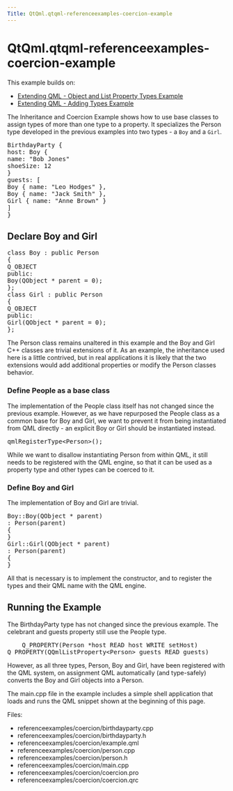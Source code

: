 ```yaml
---
Title: QtQml.qtqml-referenceexamples-coercion-example
---
```


# QtQml.qtqml-referenceexamples-coercion-example

<span class="subtitle"></span>
<!-- $$$referenceexamples/coercion-description -->
<p>This example builds on:</p>
<ul>
<li><a href="QtQml.referenceexamples-properties/">Extending QML - Object and List Property Types Example</a></li>
<li><a href="QtQml.referenceexamples-adding/">Extending QML - Adding Types Example</a></li>
</ul>
<p>The Inheritance and Coercion Example shows how to use base classes to assign types of more than one type to a property. It specializes the Person type developed in the previous examples into two types - a <code>Boy</code> and a <code>Girl</code>.</p>
<pre class="qml"><span class="type">BirthdayParty</span> {
<span class="name">host</span>: <span class="name">Boy</span> {
<span class="name">name</span>: <span class="string">&quot;Bob Jones&quot;</span>
<span class="name">shoeSize</span>: <span class="number">12</span>
}
<span class="name">guests</span>: [
<span class="type">Boy</span> { <span class="name">name</span>: <span class="string">&quot;Leo Hodges&quot;</span> },
<span class="type">Boy</span> { <span class="name">name</span>: <span class="string">&quot;Jack Smith&quot;</span> },
<span class="type">Girl</span> { <span class="name">name</span>: <span class="string">&quot;Anne Brown&quot;</span> }
]
}</pre>
<h2 id="declare-boy-and-girl">Declare Boy and Girl</h2>
<pre class="cpp"><span class="keyword">class</span> Boy : <span class="keyword">public</span> Person
{
Q_OBJECT
<span class="keyword">public</span>:
Boy(<span class="type">QObject</span> <span class="operator">*</span> parent <span class="operator">=</span> <span class="number">0</span>);
};
<span class="keyword">class</span> Girl : <span class="keyword">public</span> Person
{
Q_OBJECT
<span class="keyword">public</span>:
Girl(<span class="type">QObject</span> <span class="operator">*</span> parent <span class="operator">=</span> <span class="number">0</span>);
};</pre>
<p>The Person class remains unaltered in this example and the Boy and Girl C++ classes are trivial extensions of it. As an example, the inheritance used here is a little contrived, but in real applications it is likely that the two extensions would add additional properties or modify the Person classes behavior.</p>
<h3 >Define People as a base class</h3>
<p>The implementation of the People class itself has not changed since the previous example. However, as we have repurposed the People class as a common base for Boy and Girl, we want to prevent it from being instantiated from QML directly - an explicit Boy or Girl should be instantiated instead.</p>
<pre class="cpp">qmlRegisterType<span class="operator">&lt;</span>Person<span class="operator">&gt;</span>();</pre>
<p>While we want to disallow instantiating Person from within QML, it still needs to be registered with the QML engine, so that it can be used as a property type and other types can be coerced to it.</p>
<h3 >Define Boy and Girl</h3>
<p>The implementation of Boy and Girl are trivial.</p>
<pre class="cpp">Boy<span class="operator">::</span>Boy(<span class="type">QObject</span> <span class="operator">*</span> parent)
: Person(parent)
{
}
Girl<span class="operator">::</span>Girl(<span class="type">QObject</span> <span class="operator">*</span> parent)
: Person(parent)
{
}</pre>
<p>All that is necessary is to implement the constructor, and to register the types and their QML name with the QML engine.</p>
<h2 id="running-the-example">Running the Example</h2>
<p>The BirthdayParty type has not changed since the previous example. The celebrant and guests property still use the People type.</p>
<pre class="cpp">    Q_PROPERTY(Person <span class="operator">*</span>host READ host WRITE setHost)
Q_PROPERTY(<span class="type">QQmlListProperty</span><span class="operator">&lt;</span>Person<span class="operator">&gt;</span> guests READ guests)</pre>
<p>However, as all three types, Person, Boy and Girl, have been registered with the QML system, on assignment QML automatically (and type-safely) converts the Boy and Girl objects into a Person.</p>
<p>The main.cpp file in the example includes a simple shell application that loads and runs the QML snippet shown at the beginning of this page.</p>
<p>Files:</p>
<ul>
<li>referenceexamples/coercion/birthdayparty.cpp</li>
<li>referenceexamples/coercion/birthdayparty.h</li>
<li>referenceexamples/coercion/example.qml</li>
<li>referenceexamples/coercion/person.cpp</li>
<li>referenceexamples/coercion/person.h</li>
<li>referenceexamples/coercion/main.cpp</li>
<li>referenceexamples/coercion/coercion.pro</li>
<li>referenceexamples/coercion/coercion.qrc</li>
</ul>
<!-- @@@referenceexamples/coercion -->
